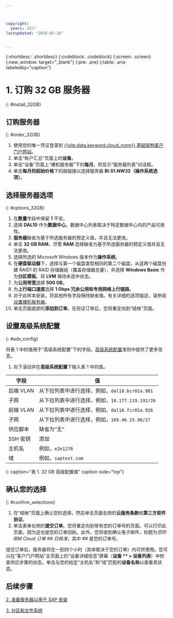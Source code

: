 ```yaml
---



copyright:
  years: 2017
lastupdated: "2018-02-26"


---
```


{:shortdesc: .shortdesc}
{:codeblock: .codeblock}
{:screen: .screen}
{:new_window: target="_blank"}
{:pre: .pre}
{:table: .aria-labeledby="caption"}

# 1. 订购 32 GB 服务器
{: #install_32GB}

## 订购服务器
{: #order_32GB}

1. 使用您的唯一凭证登录到 [{{site.data.keyword.cloud_notm}} 基础架构客户门户网站](https://control.softlayer.com)。
2. 单击“帐户汇总”页面上的**设备**。
3. 单击“设备”页面上“裸机服务器”下的**每月**。将显示“服务器列表”对话框。
4. 单击**每月的起始价格**下的超链接以选择服务器 **BI.S1.NW32（操作系统选项）**。

## 选择服务器选项
{: #options_32GB}

1. 在**数量**字段中保留 **1** 不变。
2. 选择 **DAL10** 作为**数据中心**。数据中心列表取决于特定数据中心内的产品可用性。
3. **服务器**缺省为基于所选服务器的预定义值，并且无法更改。
4. 单击 **32 GB RAM**，尽管 **RAM** 选择缺省为基于所选服务器的预定义值并且无法更改。
5. 选择所选的 Microsoft Windows 版本作为**操作系统**。
6. 在**硬盘驱动器**下，选择与第一个磁盘类型相同的第二个磁盘，从这两个磁盘创建 RAID1 的 RAID 存储器组（覆盖存储器总量），并选择 **Windows Basic** 作为**分区模板**。将 **LVM** 保持未选中状态。
7. 为**公用带宽**选择 **500 GB**。
8. 为**上行端口速度**选择 **1 Gbps 冗余公用和专用网络上行链路**。
9. 对于此样本安装，将其他所有字段保持缺省值。有关详细的选项描述，请参阅[设置裸机服务器](https://console.bluemix.net/docs/bare-metal/configuring.html#setting-up-your-bare-metal-servers)。
10. 单击页面底部的**添加到订单**。在验证订单后，您将重定向到“结帐”页面。

## 设置高级系统配置
{: #adv_config}

将表 1 中的值用于“高级系统配置”下的字段。[高级系统配置](https://console.bluemix.net/docs/bare-metal/configuring.html#advanced-system-configuration)准则中提供了更多信息。

1. 向下滚动并在**高级系统配置**下输入表 1 中的值。

|              字段                |      值                                                              |
| -------------------------------- | -------------------------------------------------------------------- |
|后端 VLAN                         | 从下拉列表中进行选择，例如，`dal10.bcr01a.981`      |
|子网                              | 从下拉列表中进行选择，例如，`10.177.119.192/26`     |
|前端 VLAN                         | 从下拉列表中进行选择，例如，`dal10.fcr01a.926`      |
|子网                              | 从下拉列表中进行选择，例如，`169.46.15.96/27`       |
|供应脚本                          | 缺省为“无”                                                         |
|SSH 密钥                          | 添加                                                                 |
|主机名                            | 例如，`e2e1270`                                     |
|域                                | 例如，`saptest.com`                                 |
{: caption="表 1. 32 GB 高级配置值" caption-side="top"}  

## 确认您的选择
{: #confirm_selections}

1. 在“结帐”页面上确认您的选择，然后单击页面右侧的**云服务条款**和**第三方软件协议**。
2. 单击表单右侧的**提交订单**。您将重定向到带有您的订单号的页面。可以打印此页面，因为这也是您的订单回执。此外，您将收到确认电子邮件，标题为*您的 IBM Cloud 订单 ## 已核准*，其中 ## 是您的订单号。

提交订单后，服务器将在一到四个小时（具体取决于您的订单）内可供使用。您可以在“客户门户网站”主页面上的“设备详细信息”屏幕（**设备 ** > 设备列表**）中检查供应步骤的状态。单击与您的给定“主机名”和“域”匹配的**设备名称**以查看其状态。

## 后续步骤

  [2. 准备服务器以用于 SAP 安装](/docs/infrastructure/sap-netweaver-ms-qrg/ms-prepare-server-32GB.html)
  
  [3. 分区和文件系统](/docs/infrastructure/sap-netweaver-ms-qrg/ms-partition-32GB.html)
